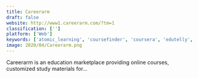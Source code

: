```yaml
---
title: Careerarm
draft: false 
website: http://www1.careerarm.com/?tm=1
classification: ['']
platform: ['Web']
keywords: ['atomic_learning', 'coursefinder', 'coursera', 'edutelly', 'enlight_-_learn_to_code', 'eureka.in_nses', 'fun_mooc', 'futurelearn', 'grasshopper_app', 'jream_programming_courses', 'kadenze', 'learnetto', 'sololearn', 'udacity', 'udemy', 'virtuseek', 'zenler']
image: 2020/04/Careerarm.png
---
```

Careerarm is an education marketplace providing online courses, customized study materials for...